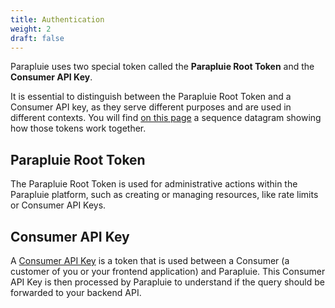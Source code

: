 ```yaml
---
title: Authentication
weight: 2
draft: false
---
```


Parapluie uses two special token called the **Parapluie Root Token** and the **Consumer API Key**.

It is essential to distinguish between the Parapluie Root Token and a Consumer API key, as they serve different purposes and are used in different contexts. You will find [on this page](/how-it-works) a sequence datagram showing how those tokens work together.

## Parapluie Root Token

The Parapluie Root Token is used for administrative actions within the Parapluie platform, such as creating or managing resources, like rate limits or Consumer API Keys.

## Consumer API Key

A [Consumer API Key](/features/consumer-api-key) is a token that is used between a Consumer (a customer of you or your frontend application) and Parapluie. This Consumer API Key is then processed by Parapluie to understand if the query should be forwarded to your backend API.